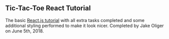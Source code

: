 ## Tic-Tac-Toe React Tutorial

The basic [React.js tutorial](https://reactjs.org/tutorial/tutorial.html) with all extra tasks completed and some additional styling performed to make it look nicer. Completed by Jake Oliger on June 5th, 2018.